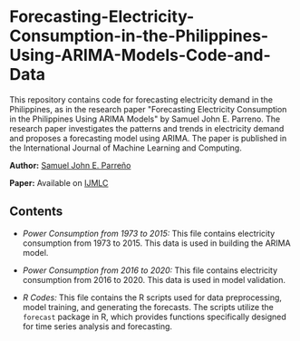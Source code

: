 # Forecasting-Electricity-Consumption-in-the-Philippines-Using-ARIMA-Models-Code-and-Data
This repository contains code for forecasting electricity demand in the Philippines, as in the research paper "Forecasting Electricity Consumption in the Philippines Using ARIMA Models" by Samuel John E. Parreno. The research paper investigates the patterns and trends in electricity demand and proposes a forecasting model using ARIMA. The paper is published in the International Journal of Machine Learning and Computing.

**Author:** [Samuel John E. Parreño](https://scholar.google.com/citations?user=vKgXpNMAAAAJ&hl=en)

**Paper:** Available on [IJMLC](http://www.ijmlc.org/index.php?m=content&c=index&a=show&catid=125&id=1309)

## Contents

- *Power Consumption from 1973 to 2015:* This file contains electricity consumption from 1973 to 2015. This data is used in building the ARIMA model.

- *Power Consumption from 2016 to 2020:* This file contains electricity consumption from 2016 to 2020. This data is used in model validation.

- *R Codes:* This file contains the R scripts used for data preprocessing, model training, and generating the forecasts. The scripts utilize the `forecast` package in R, which provides functions specifically designed for time series analysis and forecasting.
